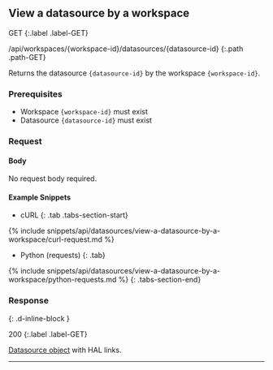 ## View a datasource by a workspace

GET
{:.label .label-GET}

/api/workspaces/{workspace-id}/datasources/{datasource-id}
{:.path .path-GET}

Returns the datasource `{datasource-id}` by the workspace `{workspace-id}`.

### Prerequisites
- Workspace `{workspace-id}` must exist
- Datasource `{datasource-id}` must exist

### Request

#### Body
No request body required.

#### Example Snippets
- cURL
{: .tab .tabs-section-start}

{% include snippets/api/datasources/view-a-datasource-by-a-workspace/curl-request.md %}

- Python (requests)
{: .tab}

{% include snippets/api/datasources/view-a-datasource-by-a-workspace/python-requests.md %}
{: .tabs-section-end}

### Response
{: .d-inline-block }

200
{:.label .label-GET}

[Datasource object](#datasource-object) with HAL links.

---

